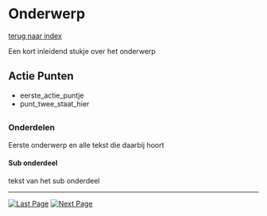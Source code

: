 # Onderwerp
[terug naar index](/Index.md)  

Een kort inleidend stukje over het onderwerp

## Actie Punten
* eerste_actie_puntje
* punt_twee_staat_hier
##  

### Onderdelen 

Eerste onderwerp en alle tekst die daarbij hoort

#### Sub onderdeel

tekst van het sub onderdeel


---
[![Last Page](https://i.imgur.com/Wr11iwl.png)](/Graphics/LowDetailCamera.md) [![Next Page](https://i.imgur.com/nHLTAf1.png)](/Graphics/Overdraw.md)